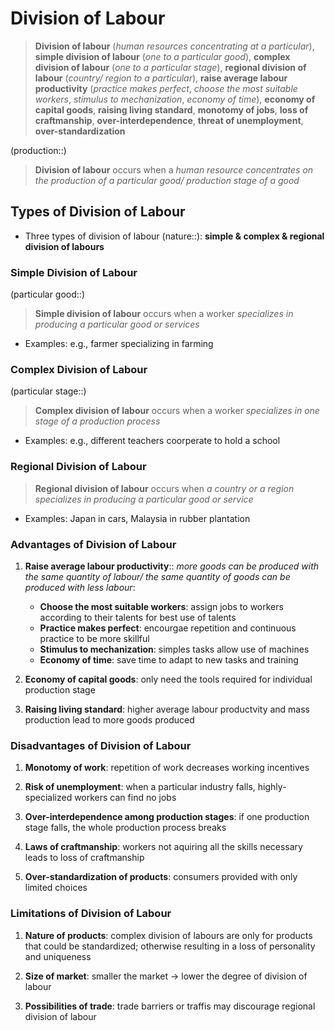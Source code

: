 # Division of Labour

> **Division of labour** (*human resources concentrating at a particular*), **simple division of labour** (*one to a particular good*), **complex division of labour** (*one to a particular stage*), **regional division of labour** (*country/ region to a particular*), **raise average labour productivity** (*practice makes perfect*, *choose the most suitable workers*, *stimulus to mechanization*, *economy of time*), **economy of capital goods**, **raising living standard**, **monotomy of jobs**, **loss of craftmanship**, **over-interdependence**, **threat of unemployment**, **over-standardization**

(production::)
> **Division of labour** occurs when a *human resource concentrates on the production of a particular good/ production stage of a good*

## Types of Division of Labour

- Three types of division of labour (nature::): **simple & complex & regional division of labours**

### Simple Division of Labour

(particular good::)
> **Simple division of labour** occurs when a worker *specializes in producing a particular good or services*

- Examples: e.g., farmer specializing in farming

### Complex Division of Labour

(particular stage::)
> **Complex division of labour** occurs when a worker *specializes in one stage of a production process*

- Examples: e.g., different teachers coorperate to hold a school

### Regional Division of Labour

> **Regional division of labour** occurs when *a country or a region specializes in producing a particular good or service*

- Examples: Japan in cars, Malaysia in rubber plantation

### Advantages of Division of Labour

1. **Raise average labour productivity**:: *more goods can be produced with the same quantity of labour/ the same quantity of goods can be produced with less labour*:
   - **Choose the most suitable workers**: assign jobs to workers according to their talents for best use of talents
   - **Practice makes perfect**: encourgae repetition and continuous practice to be more skillful
   - **Stimulus to mechanization**: simples tasks allow use of machines
   - **Economy of time**: save time to adapt to new tasks and training

2. **Economy of capital goods**: only need the tools required for individual production stage

3. **Raising living standard**: higher average labour productvity and mass production lead to more goods produced

### Disadvantages of Division of Labour

1. **Monotomy of work**: repetition of work decreases working incentives

2. **Risk of unemployment**: when a particular industry falls, highly-specialized workers can find no jobs

3. **Over-interdependence among production stages**: if one production stage falls, the whole production process breaks

4. **Laws of craftmanship**: workers not aquiring all the skills necessary leads to loss of craftmanship

5. **Over-standardization of products**: consumers provided with only limited choices

### Limitations of Division of Labour

1. **Nature of products**: complex division of labours are only for products that could be standardized; otherwise resulting in a loss of personality and uniqueness

2. **Size of market**: smaller the market -> lower the degree of division of labour

3. **Possibilities of trade**: trade barriers or traffis may discourage regional division of labour
